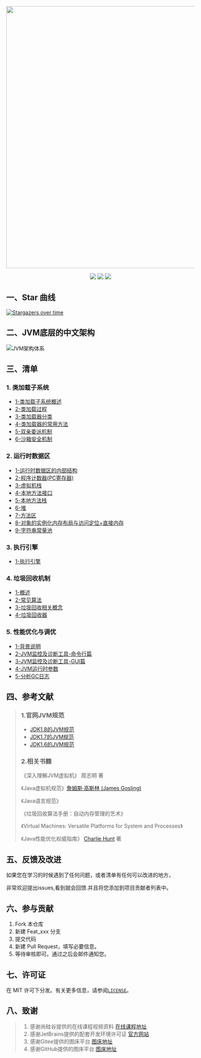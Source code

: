 
<center>
<img src="https://gitee.com/ShaoxiongDu/imageBed/raw/master/info.jpg" style="width:700px" >
</center>

<p align="center">
    <img src="https://img.shields.io/badge/JVM-底层原理解析-yellow">
    <img src="https://img.shields.io/badge/JVM-面试知识整理-green">
  <img src="https://visitor-badge.glitch.me/badge?page_id=shaoxiongdu.JVMStudy">
</p>

## 一、Star 曲线
[![Stargazers over time](https://starchart.cc/shaoxiongdu/JVMStudy.svg)](https://github.com/shaoxiongdu/JVMStudy)

## 二、JVM底层的中文架构

![JVM架构体系](https://gitee.com/ShaoxiongDu/imageBed/raw/master/%E7%AC%AC02%E7%AB%A0_JVM%E6%9E%B6%E6%9E%84-%E4%B8%AD.jpg)

## 三、清单 

### 1. 类加载子系统

- [1-类加载子系统概述](https://github.com/shaoxiongdu/JVMStudy/blob/main/01-类加载子系统/01-类加载子系统.md)
- [2-类加载过程](https://github.com/shaoxiongdu/JVMStudy/blob/main/01-类加载子系统/02-类加载过程.md)
- [3-类加载器分类](https://github.com/shaoxiongdu/JVMStudy/blob/main/01-类加载子系统/03-类加载器的分类.md)
- [4-类加载器的常用方法](https://github.com/shaoxiongdu/JVMStudy/blob/main/01-类加载子系统/04-类加载器的常用方法.md)
- [5-双亲委派机制](https://github.com/shaoxiongdu/JVMStudy/blob/main/01-类加载子系统/05-双亲委派机制.md)
- [6-沙箱安全机制](https://github.com/shaoxiongdu/JVMStudy/blob/main/01-类加载子系统/06-沙箱安全机制.md)

### 2.  运行时数据区 

- [1-运行时数据区的内部结构](https://github.com/shaoxiongdu/JVMStudy/blob/main/02-运行时数据区/01-运行时数据区内部结构.md)
- [2-程序计数器(PC寄存器)](https://github.com/shaoxiongdu/JVMStudy/blob/main/02-运行时数据区/02-程序计数器(PC寄存器).md)
- [3-虚拟机栈](https://github.com/shaoxiongdu/JVMStudy/blob/main/02-运行时数据区/03-虚拟机栈.md)
- [4-本地方法接口](https://github.com/shaoxiongdu/JVMStudy/blob/main/02-运行时数据区/04-本地方法接口.md)
- [5-本地方法栈](https://github.com/shaoxiongdu/JVMStudy/blob/main/02-运行时数据区/05-本地方法栈.md)
- [6-堆](https://github.com/shaoxiongdu/JVMStudy/blob/main/02-运行时数据区/06-堆.md)
- [7-方法区](https://github.com/shaoxiongdu/JVMStudy/blob/main/02-运行时数据区/07-方法区.md)
- [8-对象的实例化内存布局与访问定位+直接内存](https://github.com/shaoxiongdu/JVMStudy/blob/main/02-运行时数据区/08-对象的实例化内存布局与访问定位+直接内存.md)
- [9-字符串常量池](https://github.com/shaoxiongdu/JVMStudy/blob/main/02-运行时数据区/09-字符串常量池.md)

### 3. 执行引擎
- [1-执行引擎](https://github.com/shaoxiongdu/JVMStudy/blob/main/03-JVM执行引擎/JVM执行引擎.md)

### 4. 垃圾回收机制
- [1-概述](https://github.com/shaoxiongdu/JVMStudy/blob/main/04-垃圾回收机制/01-垃圾回收概述.md)
- [2-常见算法](https://github.com/shaoxiongdu/JVMStudy/blob/main/04-垃圾回收机制/02-垃圾回收相关算法.md)
- [3-垃圾回收相关概念](https://github.com/shaoxiongdu/JVMStudy/blob/main/04-垃圾回收机制/03-垃圾回收相关概念.md)
- [4-垃圾回收器](https://github.com/shaoxiongdu/JVMStudy/blob/main/04-垃圾回收机制/04-垃圾回收器.md)

### 5. 性能优化与调优

- [1-背景说明](https://github.com/shaoxiongdu/JVMStudy/blob/main/05-性能优化/01-性能优化概述.md)
- [2-JVM监控及诊断工具-命令行篇](https://github.com/shaoxiongdu/JVMStudy/blob/main/05-性能优化/02-JVM监控及诊断工具-命令行篇.md)
- [3-JVM监控及诊断工具-GUI篇](https://github.com/shaoxiongdu/JVMStudy/blob/main/05-性能优化/03-JVM监控及诊断工具-GUI篇.md)
- [4-JVM运行时参数](https://github.com/shaoxiongdu/JVMStudy/blob/main/05-性能优化/04-JVM运行时参数.md)
- [5-分析GC日志](https://github.com/shaoxiongdu/JVMStudy/blob/main/05-性能优化/05-分析GC日志.md)

## 四、参考文献

> ### 1.官网JVM规范
>
> - [JDK1.8的JVM规范](https://docs.oracle.com/javase/specs/jvms/se8/html/)
> - [JDK1.7的JVM规范](https://docs.oracle.com/javase/specs/jvms/se7/html)
> - [JDK1.6的JVM规范](https://docs.oracle.com/javase/specs/jvms/se6/html)
>
> ### 2.相关书籍
>
> 《深入理解JVM虚拟机》 周志明 著
>
> 《Java虚拟机规范》[詹姆斯·高斯林 (James Gosling)](https://book.douban.com/search/詹姆斯·高斯林)
>
> 《Java语言规范》
>
> 《垃圾回收算法手册：自动内存管理的艺术》
>
> 《Virtual Machines: Versatile Platforms for System and Processes》
>
> 《Java性能优化权威指南》 [Charlie Hunt](https://book.douban.com/search/CharlieHunt) 著
>

## 五、反馈及改进

如果您在学习的时候遇到了任何问题，或者清单有任何可以改进的地方，

非常欢迎提出issues,看到就会回馈.并且将您添加到项目贡献者列表中。

## 六、参与贡献

1. Fork 本仓库
2. 新建 Feat_xxx 分支
3. 提交代码
4. 新建 Pull Request，填写必要信息。
5. 等待审核即可。通过之后会邮件通知您。

## 七、许可证

在 MIT 许可下分发。有关更多信息，请参阅[`LICENSE`](https://github.com/shaoxiongdu/JVMStudy/blob/main/LICENSE)。

## 八、致谢

>  1. 感谢尚硅谷提供的在线课程视频资料 [在线课程地址](https://www.bilibili.com/video/BV1PJ411n7xZ)
>  2. 感谢JetBrains提供的配套开发环境许可证 [官方网站](https://www.jetbrains.com/)
>  3. 感谢Gitee提供的图床平台 [图床地址](https://gitee.com/ShaoxiongDu/imageBed)
>  4. 感谢GitHub提供的图床平台 [图床地址](https://github.com/shaoxiongdu/images)

## 